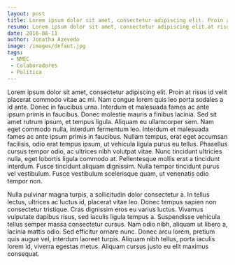 ```yaml
---
layout: post
title: Lorem ipsum dolor sit amet, consectetur adipiscing elit. Proin at risus id velit placerat.
resumo: Lorem ipsum dolor sit amet, consectetur adipiscing elit.at risus id velit placerat commodo.
date: 2016-06-11 
author: Jonatha Azevedo
image: /images/defaut.jpg
tags:
 - NMEC
 - Colaboradores
 - Política
---
```


Lorem ipsum dolor sit amet, consectetur adipiscing elit. Proin at risus id velit placerat commodo vitae ac mi. Nam congue lorem quis leo porta sodales a id ante. Donec in faucibus urna. Interdum et malesuada fames ac ante ipsum primis in faucibus. Donec molestie mauris a finibus lacinia. Sed sit amet rutrum ipsum, et tempus ligula. Aliquam eu ullamcorper sem. Nam eget commodo nulla, interdum fermentum leo. Interdum et malesuada fames ac ante ipsum primis in faucibus. Nullam tempus, erat eget accumsan facilisis, odio erat tempus ipsum, ut vehicula ligula purus eu tellus. Phasellus cursus tempor odio, ac ultrices nibh volutpat vitae. Nunc tincidunt ultricies nulla, eget lobortis ligula commodo at. Pellentesque mollis erat a tincidunt interdum. Fusce tincidunt aliquam dignissim. Nulla tempor tincidunt purus vel vestibulum. Fusce vestibulum scelerisque quam, ut venenatis odio tempor non.

Nulla pulvinar magna turpis, a sollicitudin dolor consectetur a. In tellus lectus, ultrices ac luctus id, placerat vitae leo. Donec tempus sapien non consectetur tristique. Cras dignissim eros eu varius luctus. Vivamus vulputate dapibus risus, sed iaculis ligula tempus a. Suspendisse vehicula tellus semper massa consectetur cursus. Nam odio nibh, aliquam ut libero a, lacinia mattis odio. Sed efficitur ornare nunc. Donec arcu lorem, pretium quis augue vel, interdum laoreet turpis. Aliquam nibh tellus, porta iaculis lorem id, viverra egestas metus. Aliquam cursus justo eu elit maximus consequat.
